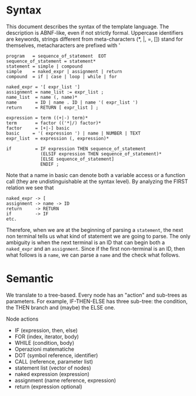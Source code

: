 # Syntax
This document describes the syntax of the template language.  The description is ABNF-like, even if not strictly formal. Uppercase identifiers are keywords, strings different from meta-characters (*, |, =, []) stand for themselves, metacharacters are prefixed with '

```
program   = sequence_of_statement  EOT
sequence_of_statement = statement*
statement = simple | compound
simple    = naked_expr | assignment | return  
compound  = if | case | loop | while | for 

naked_expr = '[ expr_list ']
assignment = name_list := expr_list ;
name_list  = name (, name)*
name       = ID | name . ID | name '( expr_list ')
return     = RETURN [ expr_list ] ;

expression = term ((+|-) term)*
term       = factor (('*|/) factor)*
factor     = [+|-] basic
basic     = '( expression ') | name | NUMBER | TEXT
expr_list  = expression (, expression)*

if         = IF expression THEN sequence_of_statement 
             (ELSIF expression THEN sequence_of_statement)* 
             [ELSE sequence_of_statement] 
             ENDIF ;
```
Note that a name in basic can denote both a variable access or a function call (they are undistinguishable at the syntax level). By analyzing the FIRST relation we see that
```
naked_expr -> [                              
assignment -> name -> ID
return     -> RETURN
if         -> IF
etc.
```
Therefore, when we are at the beginning of parsing a `statement`, the next non terminal tells us what kind of statement we are going to parse.  The only ambiguity is when the next terminal is an ID that can begin both a `naked_expr` and an `assignment`.  Since if the first non-terminal is an ID, then what follows is a `name`, we can parse a `name` and the check what follows.

# Semantic 
We translate to a tree-based.  Every node has an "action" and sub-trees as parameters.  For example, IF-THEN-ELSE has three sub-tree: the condition, the THEN branch and (maybe) the ELSE one. 

Node actions
* IF  (expression, then, else)
* FOR  (index, iterator, body)
* WHILE (condition, body)
* Operazioni matematiche
* DOT (symbol reference, identifier)
* CALL (reference, parameter list)
* statement list (vector of nodes)
* naked expression (expression)
* assignment (name reference, expression)
* return (expression optional)
